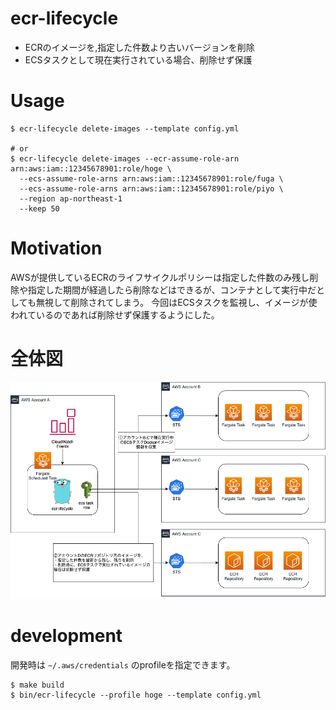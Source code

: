 # ecr-lifecycle

- ECRのイメージを,指定した件数より古いバージョンを削除
- ECSタスクとして現在実行されている場合、削除せず保護

# Usage

```shell script
$ ecr-lifecycle delete-images --template config.yml

# or
$ ecr-lifecycle delete-images --ecr-assume-role-arn arn:aws:iam::12345678901:role/hoge \ 
  --ecs-assume-role-arns arn:aws:iam::12345678901:role/fuga \ 
  --ecs-assume-role-arns arn:aws:iam::12345678901:role/piyo \ 
  --region ap-northeast-1 
  --keep 50
```

# Motivation

AWSが提供しているECRのライフサイクルポリシーは指定した件数のみ残し削除や指定した期間が経過したら削除などはできるが、コンテナとして実行中だとしても無視して削除されてしまう。
今回はECSタスクを監視し、イメージが使われているのであれば削除せず保護するようにした。

# 全体図

![ecr-lifecycle](docs/ecr-lifecycle.png)

# development

開発時は `~/.aws/credentials` のprofileを指定できます。

```shell script
$ make build
$ bin/ecr-lifecycle --profile hoge --template config.yml
```
